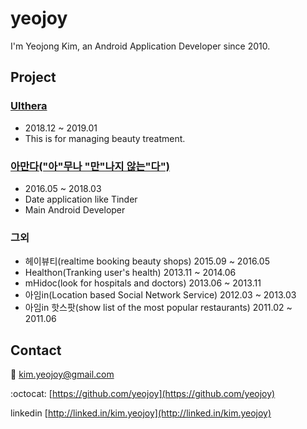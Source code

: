 # yeojoy
I'm Yeojong Kim, an Android Application Developer since 2010.

## Project
### [Ulthera](https://play.google.com/store/apps/details?id=kr.co.ulthera.ulthera)
- 2018.12 ~ 2019.01
- This is for managing beauty treatment.

### [아만다("아"무나 "만"나지 않는"다")](https://play.google.com/store/apps/details?id=com.dorsia.amanda)
- 2016.05 ~ 2018.03
- Date application like Tinder
- Main Android Developer

### 그외
- 헤이뷰티(realtime booking beauty shops) 2015.09 ~ 2016.05
- Healthon(Tranking user's health) 2013.11 ~ 2014.06
- mHidoc(look for hospitals and doctors) 2013.06 ~ 2013.11
- 아임in(Location based Social Network Service) 2012.03 ~ 2013.03
- 아임in 핫스팟(show list of the most popular restaurants) 2011.02 ~ 2011.06

## Contact

:email: [kim.yeojoy@gmail.com](mailto:kim.yeojoy@gmail.com)

:octocat: [https://github.com/yeojoy](https://github.com/yeojoy)

linkedin [http://linked.in/kim.yeojoy](http://linked.in/kim.yeojoy)


<!--
## Welcome to GitHub Pages

You can use the [editor on GitHub](https://github.com/yeojoy/yeojoy.github.io/edit/master/index.md) to maintain and preview the content for your website in Markdown files.

Whenever you commit to this repository, GitHub Pages will run [Jekyll](https://jekyllrb.com/) to rebuild the pages in your site, from the content in your Markdown files.

### Support or Contact

[Help](./github_help.md)
-->

